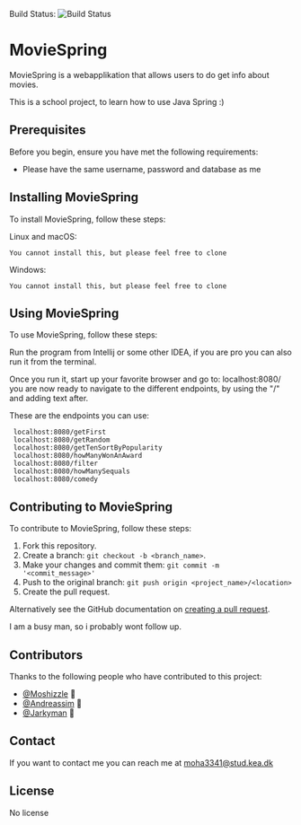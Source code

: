 
Build Status: ![Build Status](https://github.com/Moshizzl3/MovieSpring/workflows/JavaM/badge.svg)

# MovieSpring
MovieSpring is a webapplikation that allows users to do get info about movies.

This is a school project, to learn how to use Java Spring :)

## Prerequisites

Before you begin, ensure you have met the following requirements:

* Please have the same username, password and database as me

## Installing MovieSpring

To install MovieSpring, follow these steps:

Linux and macOS:
```
You cannot install this, but please feel free to clone
```

Windows:
```
You cannot install this, but please feel free to clone
```
## Using MovieSpring

To use MovieSpring, follow these steps:

Run the program from Intellij or some other IDEA, if you are pro you can also run it from the terminal.

Once you run it, start up your favorite browser and go to: localhost:8080/
you are now ready to navigate to the different endpoints, by using the "/" and adding text after.

These are the endpoints you can use:

```
 localhost:8080/getFirst
 localhost:8080/getRandom
 localhost:8080/getTenSortByPopularity
 localhost:8080/howManyWonAnAward
 localhost:8080/filter
 localhost:8080/howManySequals
 localhost:8080/comedy

```

## Contributing to MovieSpring

To contribute to MovieSpring, follow these steps:

1. Fork this repository.
2. Create a branch: `git checkout -b <branch_name>`.
3. Make your changes and commit them: `git commit -m '<commit_message>'`
4. Push to the original branch: `git push origin <project_name>/<location>`
5. Create the pull request.

Alternatively see the GitHub documentation on [creating a pull request](https://help.github.com/en/github/collaborating-with-issues-and-pull-requests/creating-a-pull-request).

I am a busy man, so i probably wont follow up.

## Contributors

Thanks to the following people who have contributed to this project:

* [@Moshizzle](https://github.com/Moshizzl3) 📖
* [@Andreassim](https://github.com/Andreassim) 🐛
* [@Jarkyman](https://github.com/Jarkyman) 🤔


## Contact

If you want to contact me you can reach me at moha3341@stud.kea.dk

## License

No license
